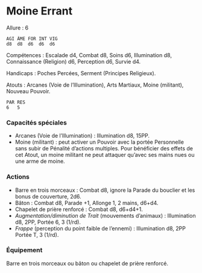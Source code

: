 # Moine Errant

Allure : 6

	AGI	ÂME	FOR	INT	VIG
	d8	d8	d6	d6	d6

Compétences : Escalade d4, Combat d8, Soins d6, Illumination d8, Connaissance (Religion) d6, Perception d6, Survie d4.

Handicaps : Poches Percées, Serment (Principes Religieux).

Atouts : Arcanes (Voie de l’Illumination), Arts Martiaux, Moine (militant), Nouveau Pouvoir.

	PAR	RES
	6	5

### Capacités spéciales
- Arcanes (Voie de l’Illumination) : Illumination d8, 15PP.
- Moine (militant) : peut activer un Pouvoir avec la portée Personnelle sans subir de Pénalité d’actions multiples. Pour bénéficier des effets de cet Atout, un moine militant ne peut attaquer qu’avec ses mains nues ou une arme de moine.

### Actions
- Barre en trois morceaux : Combat d8, ignore la Parade du bouclier et les bonus de couverture, 2d6.
- Bâton : Combat d8, Parade +1, Allonge 1, 2 mains, d6+d4.
- Chapelet de prière renforcé : Combat d8, d6+d4+1.
- _Augmentation/diminution de Trait_ (mouvements d’animaux) : Illumination d8, 2PP, Portée 6, 3 (1/rd).
- _Frappe_ (perception du point faible de l’ennemi) : Illumination d8, 2PP Portée T, 3 (1/rd).

### Équipement
Barre en trois morceaux ou bâton ou chapelet de prière renforcé.
